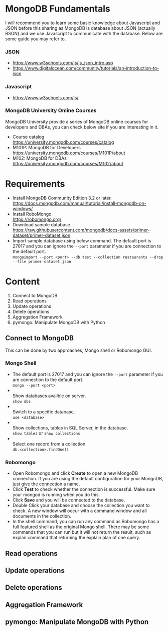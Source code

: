 # MongoDB Fundamentals

I will recommend you to learn some basic knowledge about Javascript and JSON before this sharing as MongoDB is database about JSON (actually BSON) and we use Javascript to communicate with the database. Below are some guide you may refer to.

### JSON
* https://www.w3schools.com/js/js_json_intro.asp
* https://www.digitalocean.com/community/tutorials/an-introduction-to-json

### Javascript
* https://www.w3schools.com/js/

### MongoDB University Online Courses
MongoDB University provide a series of MongoDB online courses for developers and DBAs, you can check below site if you are interesting in it.

* Course catalog
  <br>https://university.mongodb.com/courses/catalog
* M101P: MongoDB for Developers
  <br>https://university.mongodb.com/courses/M101P/about
* M102: MongoDB for DBAs
  <br>https://university.mongodb.com/courses/M102/about

# Requirements

* Install MongoDB Community Edition 3.2 or later.
  <br>https://docs.mongodb.com/manual/tutorial/install-mongodb-on-windows/
* Install RoboMongo
  <br>https://robomongo.org/
* Download sample database.
  <br>https://raw.githubusercontent.com/mongodb/docs-assets/primer-dataset/primer-dataset.json
* Import sample database using below command.
  The default port is 27017 and you can ignore the `--port` parameter if you are connection to the default port.
  <br>`mongoimport --port <port> --db test --collection restaurants --drop --file primer-dataset.json`

# Content
1. Connect to MongoDB
2. Read operations
3. Update operations
4. Delete operations
5. Aggregation Framework
6. pymongo: Manipulate MongoDB with Python

## Connect to MongoDB

This can be done by two approaches, Mongo shell or Robomongo GUI.

### Mongo Shell
* The default port is 27017 and you can ignore the `--port` parameter if you are connection to the default port.
  <br>`mongo --port <port>`
* <br>Show databases availble on server.
  <br>`show dbs`
* <br>Switch to a specific database.
  <br>`use <database>`
* <br>Show collections, tables in SQL Server, in the database.
  <br>`show tables` or `show collections`
* <br>Select one record from a collection
  <br>`db.<collection>.findOne()`

### Robomongo
* Open Robomongo and click **Create** to open a new MongoDB connection. If you are using the default configuration for your MongoDB, just give the connection a name.
* Click **Test** to check whether the connection is successful. Make sure your mongod is running when you do this.
* Click **Save** and you will be connected to the database.
* Double Click your database and choose the collection you want to check. A new window will occur with a command window and all documents in the collection.
* In the shell command, you can run any command as Robomongo has a full featured shell as the original Mongo shell. There may be some commands that you can run but it will not return the result, such as explan command that returning the explain plan of one query.

## Read operations
## Update operations
## Delete operations
## Aggregation Framework
## pymongo: Manipulate MongoDB with Python
